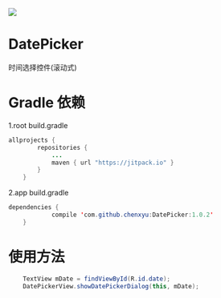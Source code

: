 [![](https://www.jitpack.io/v/chenxyu/DatePicker.svg)](https://www.jitpack.io/#chenxyu/DatePicker)

# DatePicker
时间选择控件(滚动式)


# Gradle 依赖

1.root build.gradle

```java
allprojects {
		repositories {
			...
			maven { url "https://jitpack.io" }
		}
	}
```

2.app build.gradle

```java
dependencies {
	        compile 'com.github.chenxyu:DatePicker:1.0.2'
	}
```


# 使用方法

```java
    TextView mDate = findViewById(R.id.date);
    DatePickerView.showDatePickerDialog(this, mDate);
```
